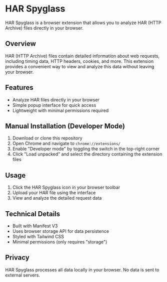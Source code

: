 # HAR Spyglass

HAR Spyglass is a browser extension that allows you to analyze HAR (HTTP Archive) files directly in your browser.

## Overview

HAR (HTTP Archive) files contain detailed information about web requests, including timing data, HTTP headers, cookies, and more. This extension provides a convenient way to view and analyze this data without leaving your browser.

## Features

- Analyze HAR files directly in your browser
- Simple popup interface for quick access
- Lightweight with minimal permissions required

## Manual Installation (Developer Mode)

1. Download or clone this repository
2. Open Chrome and navigate to `chrome://extensions/`
3. Enable "Developer mode" by toggling the switch in the top-right corner
4. Click "Load unpacked" and select the directory containing the extension files

## Usage

1. Click the HAR Spyglass icon in your browser toolbar
2. Upload your HAR file using the interface
3. View and analyze the detailed request data

## Technical Details

- Built with Manifest V3
- Uses browser storage API for data persistence
- Styled with Tailwind CSS
- Minimal permissions (only requires "storage")

## Privacy

HAR Spyglass processes all data locally in your browser. No data is sent to external servers.
